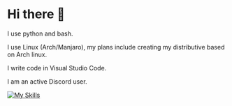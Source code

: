 # Hi there 👋

I use python and bash.

I use Linux (Arch/Manjaro), my plans include creating my distributive based on Arch linux.

I write code in Visual Studio Code.

I am an active Discord user.

[![My Skills](https://skillicons.dev/icons?i=py,linux,bash,vscode,discord)](https://skillicons.dev)
